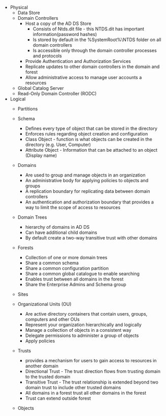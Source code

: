 
- Physical
	- Data Store
	- Domain Controllers
		- Host a copy of the AD DS Store
			- Consists of Ntds.dit file - this NTDS.dit has important information(password hashes)
			- Is stored by default in the %SystemRoot%\NTDS folder on all domain controllers
			- Is accessible only through  the domain controller processes and protocols
		- Provide Authentication and Authorization Services
		- Replicate updates to other domain controllers in the domain and forest
		- Allow administrative access to manage user accounts a resources
	- Global Catalog Server
	- Read-Only Domain Controller (RODC)
- Logical
	- Partitions
	- Schema
		- Defines every type of object that can be stored  in the directory
		- Enforces rules regarding object creation and configuration
		- Class Object - function is what objects can be created in the directory (e.g. User, Computer)
		- Attribute Object - Information that can be attached to an object (Display name)
	- Domains
		- Are used to group and manage objects in an organization
		- An administrative body for applying policies to objects and groups
		- A replication boundary  for replicating data between domain controllers
		- An authentication and authorization boundary that provides a way to limit the scope of access to resources

	- Domain Trees
		-  hierarchy of domains in AD DS
		-  Can have additional child domains
		- By default create a two-way transitive trust with other domains
	- Forests
		- Collection of one or more domain trees
		- Share a common schema
		- Share a common configuration partition
		- Share a common global catalogue to enable searching
		- Enables trust between all domains in the forest
		- Share the Enterprise Admins and Schema group
	- Sites
	- Organizational Units (OU)
		- Are active directory containers that contain users, groups, computers and other OUs
		- Represent your organization hierarchically and logically
		- Manage a collection of objects in a consistent way
		- Delegate permissions to administer a group of objects
		- Apply policies
	- Trusts
		- provides a mechanism  for users to gain  access to resources in another domain
		- Directional Trust - The trust direction flows from trusting domain to the trusted domain
		- Transitive Trust - The trust relationship is extended beyond two domain trust to include other trusted domains
		- All domains in a forest trust all other domains in the forest
		- Trust can extend outside forest
	- Objects

